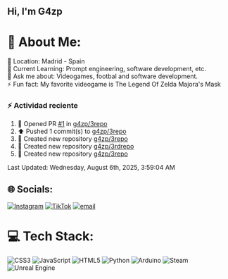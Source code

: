 ## Hi, I'm G4zp

# 💫 About Me:
📍 Location: Madrid - Spain<br>🌱 Current Learning: Prompt engineering, software development, etc.<br>💬 Ask me about: Videogames, footbal and software development.<br>⚡️ Fun fact: My favorite videogame is The Legend Of Zelda Majora's Mask

### :zap: Actividad reciente
<!--RECENT_ACTIVITY:start-->
1. 💪 Opened PR [#1](https://github.com/g4zp/3repo/pull/1) in [g4zp/3repo](https://github.com/g4zp/3repo)<br>
2. ⬆️ Pushed 1 commit(s) to [g4zp/3repo](https://github.com/g4zp/3repo)<br>
3. 📔 Created new repository [g4zp/3repo](https://github.com/g4zp/3repo)<br>
4. 📔 Created new repository [g4zp/3rdrepo](https://github.com/g4zp/3rdrepo)<br>
5. 📔 Created new repository [g4zp/3repo](https://github.com/g4zp/3repo)<br>
<!--RECENT_ACTIVITY:end-->
<!--RECENT_ACTIVITY:last_update-->
Last Updated: Wednesday, August 6th, 2025, 3:59:04 AM
<!--RECENT_ACTIVITY:last_update_end-->

## 🌐 Socials:
[![Instagram](https://img.shields.io/badge/Instagram-%23E4405F.svg?logo=Instagram&logoColor=white)](https://instagram.com/gustavo_azpurua) [![TikTok](https://img.shields.io/badge/TikTok-%23000000.svg?logo=TikTok&logoColor=white)](https://tiktok.com/@gustavo.az) [![email](https://img.shields.io/badge/Email-D14836?logo=gmail&logoColor=white)](mailto:geazpuruac@gmail.com) 

# 💻 Tech Stack:
![CSS3](https://img.shields.io/badge/css3-%231572B6.svg?style=for-the-badge&logo=css3&logoColor=white) ![JavaScript](https://img.shields.io/badge/javascript-%23323330.svg?style=for-the-badge&logo=javascript&logoColor=%23F7DF1E) ![HTML5](https://img.shields.io/badge/html5-%23E34F26.svg?style=for-the-badge&logo=html5&logoColor=white) ![Python](https://img.shields.io/badge/python-3670A0?style=for-the-badge&logo=python&logoColor=ffdd54) ![Arduino](https://img.shields.io/badge/-Arduino-00979D?style=for-the-badge&logo=Arduino&logoColor=white) ![Steam](https://img.shields.io/badge/steam-%23000000.svg?style=for-the-badge&logo=steam&logoColor=white) ![Unreal Engine](https://img.shields.io/badge/unrealengine-%23313131.svg?style=for-the-badge&logo=unrealengine&logoColor=white)
